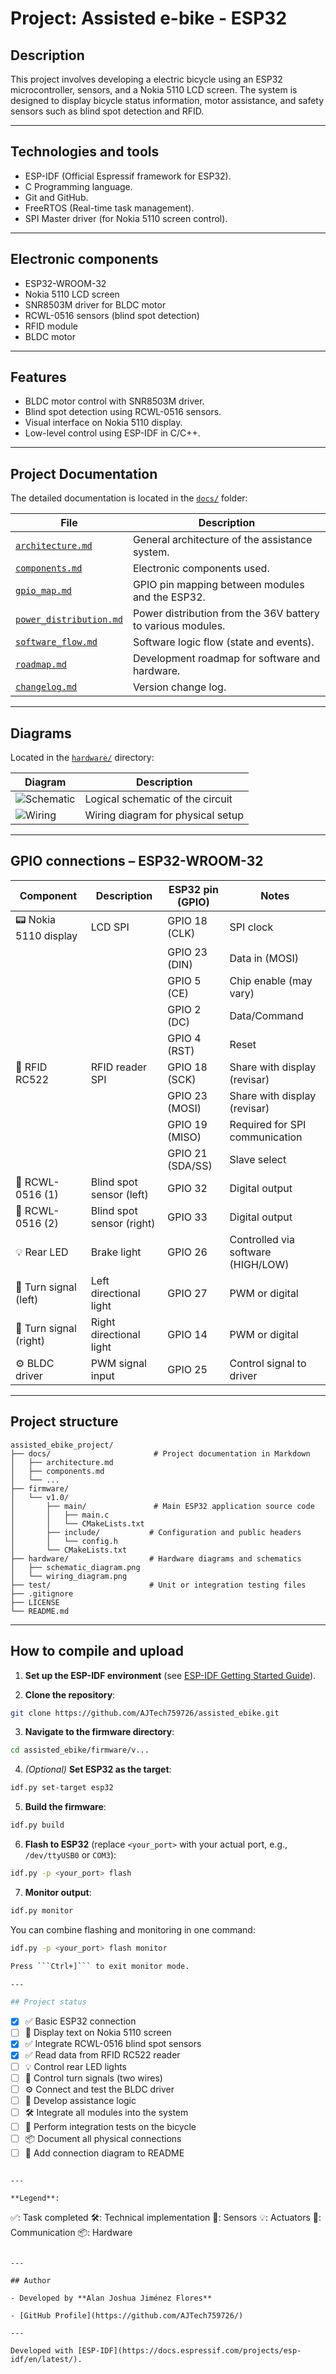 # Project: Assisted e-bike - ESP32

## Description

This project involves developing a electric bicycle using an ESP32 microcontroller, sensors, and a Nokia 5110 LCD screen.
The system is designed to display bicycle status information, motor assistance, and safety sensors such as blind spot detection and RFID.

---

## Technologies and tools

- ESP-IDF (Official Espressif framework for ESP32).
- C Programming language.
- Git and GitHub.
- FreeRTOS (Real-time task management).
- SPI Master driver (for Nokia 5110 screen control).

---

## Electronic components

- ESP32-WROOM-32
- Nokia 5110 LCD screen
- SNR8503M driver for BLDC motor
- RCWL-0516 sensors (blind spot detection)
- RFID module
- BLDC motor

---

## Features

- BLDC motor control with SNR8503M driver.
- Blind spot detection using RCWL-0516 sensors.
- Visual interface on Nokia 5110 display.
- Low-level control using ESP-IDF in C/C++.

---

## Project Documentation  

The detailed documentation is located in the [`docs/`](./docs/) folder:  

| File                      | Description |
|---------------------------|-------------|
| [`architecture.md`](./docs/architecture.md)        | General architecture of the assistance system. |
| [`components.md`](./docs/components.md)            | Electronic components used. |
| [`gpio_map.md`](./docs/gpio_map.md)                | GPIO pin mapping between modules and the ESP32. |
| [`power_distribution.md`](./docs/power_distribution.md) | Power distribution from the 36V battery to various modules. |
| [`software_flow.md`](./docs/software_flow.md)      | Software logic flow (state and events). |
| [`roadmap.md`](./docs/roadmap.md)                  | Development roadmap for software and hardware. |
| [`changelog.md`](./docs/changelog.md)              | Version change log. |

---

## Diagrams

Located in the [`hardware/`](./hardware/) directory:

| Diagram                                 | Description                        |
|-----------------------------------------|------------------------------------|
| ![Schematic](./hardware/schematic_diagram.png) | Logical schematic of the circuit   |
| ![Wiring](./hardware/wiring_diagram.png)       | Wiring diagram for physical setup  |

---

## GPIO connections – ESP32-WROOM-32

| Component              | Description                        | ESP32 pin (GPIO) | Notes                                  |
|------------------------|------------------------------------|------------------|----------------------------------------|
| 📟 Nokia 5110 display  | LCD SPI                            | GPIO 18 (CLK)    | SPI clock                              |
|                        |                                    | GPIO 23 (DIN)    | Data in (MOSI)                         |
|                        |                                    | GPIO 5 (CE)      | Chip enable (may vary)                 |
|                        |                                    | GPIO 2 (DC)      | Data/Command                           |
|                        |                                    | GPIO 4 (RST)     | Reset                                  |
| 🧿 RFID RC522          | RFID reader SPI                    | GPIO 18 (SCK)    | Share with display (revisar)           |
|                        |                                    | GPIO 23 (MOSI)   | Share with display (revisar)           |
|                        |                                    | GPIO 19 (MISO)   | Required for SPI communication         |
|                        |                                    | GPIO 21 (SDA/SS) | Slave select                           |
| 📡 RCWL-0516 (1)       | Blind spot sensor (left)           | GPIO 32          | Digital output                         |
| 📡 RCWL-0516 (2)       | Blind spot sensor (right)          | GPIO 33          | Digital output                         |
| 💡 Rear LED            | Brake light                        | GPIO 26          | Controlled via software (HIGH/LOW)     |
| 🔁 Turn signal (left)  | Left directional light             | GPIO 27          | PWM or digital                         |
| 🔁 Turn signal (right) | Right directional light            | GPIO 14          | PWM or digital                         |
| ⚙️  BLDC driver         | PWM signal input                   | GPIO 25          | Control signal to driver               |

---

## Project structure

```text
assisted_ebike_project/
├── docs/                       # Project documentation in Markdown
│   ├── architecture.md
│   ├── components.md
│   └── ...
├── firmware/
│   └── v1.0/
│       ├── main/               # Main ESP32 application source code
│       │   ├── main.c
│       │   └── CMakeLists.txt
│       ├── include/           # Configuration and public headers
│       │   └── config.h
│       └── CMakeLists.txt
├── hardware/                  # Hardware diagrams and schematics
│   ├── schematic_diagram.png
│   └── wiring_diagram.png
├── test/                      # Unit or integration testing files
├── .gitignore
├── LICENSE
└── README.md
```

---

## How to compile and upload

1. **Set up the ESP-IDF environment** (see [ESP-IDF Getting Started Guide](https://docs.espressif.com/projects/esp-idf/en/latest/)).

2. **Clone the repository**:

```bash
git clone https://github.com/AJTech759726/assisted_ebike.git
```

3. **Navigate to the firmware directory**:

```bash
cd assisted_ebike/firmware/v...
```

4. *(Optional)* **Set ESP32 as the target**:

```bash
idf.py set-target esp32
```

5. **Build the firmware**:

```bash
idf.py build
```

6. **Flash to ESP32** (replace ```<your_port>``` with your actual port, e.g., ```/dev/ttyUSB0``` or ```COM3```):

```bash
idf.py -p <your_port> flash
```

7. **Monitor output**:

```bash
idf.py monitor
```

You can combine flashing and monitoring in one command:

```bash
idf.py -p <your_port> flash monitor

Press ```Ctrl+]``` to exit monitor mode.

---

## Project status

```
- [x] ✅ Basic ESP32 connection
- [ ] 📘 Display text on Nokia 5110 screen
- [x] ✅ Integrate RCWL-0516 blind spot sensors
- [x] ✅ Read data from RFID RC522 reader
- [ ] 💡 Control rear LED lights
- [ ] 🔁 Control turn signals (two wires)
- [ ] ⚙️  Connect and test the BLDC driver
- [ ] 🧠 Develop assistance logic
- [ ] 🛠️ Integrate all modules into the system
- [ ] 🧪 Perform integration tests on the bicycle
- [ ] 📦 Document all physical connections
- [ ] 📝 Add connection diagram to README
```

---

**Legend**:

```
✅: Task completed
🛠️: Technical implementation
📐: Sensors
💡: Actuators
📘: Communication
📦: Hardware
```

---

## Author

- Developed by **Alan Joshua Jiménez Flores**

- [GitHub Profile](https://github.com/AJTech759726/)

---

Developed with [ESP-IDF](https://docs.espressif.com/projects/esp-idf/en/latest/).
